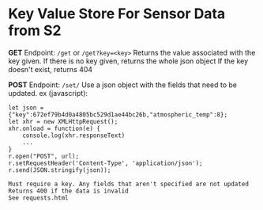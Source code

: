 # Key Value Store For Sensor Data from S2

**GET**
Endpoint: `/get` or `/get?key=<key>`
Returns the value associated with the key given.
If there is no key given, returns the whole json object
If the key doesn't exist, returns 404

**POST**
Endpoint: `/set/`
Use a json object with the fields that need to be updated.
ex (javascript):
```
let json = {"key":672ef79b4d0a4805bc529d1ae44bc26b,"atmospheric_temp":8};
let xhr = new XMLHttpRequest();
xhr.onload = function(e) {
	console.log(xhr.responseText)
	...
}
r.open("POST", url);
r.setRequestHeader('Content-Type', 'application/json');
r.send(JSON.stringify(json));

Must require a key. Any fields that aren't specified are not updated
Returns 400 if the data is invalid
See requests.html
```
